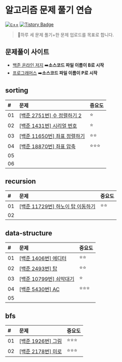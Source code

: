 # 알고리즘 문제 풀기 연습  
[![c++](https://img.shields.io/badge/language-c%2B%2B-red)](https://en.cppreference.com/w/) [![Tistory Badge](https://img.shields.io/badge/-tech%20blog-important)](https://chan9.tistory.com/)
>📖하루 세 문제 풀기+한 문제 업로드를 목표로 합니다.
## 문제풀이 사이트
- [백준 온라인 저지](https://www.acmicpc.net/) ➡️**소스코드 파일 이름이 B로 시작**
- [프로그래머스](https://programmers.co.kr/learn/challenges) ➡️**소스코드 파일 이름이 P로 시작**  
## sorting
| # | 문제 | 중요도 |
|:---|:------|:--------|
| 01 |[[백준 2751번] 수 정렬하기 2](https://github.com/euichanhwang/algorithm/tree/main/src/sorting/B2751)|⭐️      |
| 02 |[[백준 1431번] 시리얼 번호](https://github.com/euichanhwang/algorithm/tree/main/src/sorting/B1431)|⭐️      |
| 03 |[[백준 11650번] 좌표 정렬하기](https://github.com/euichanhwang/algorithm/tree/main/src/sorting/B11650)|⭐️⭐️          |
| 04 |[[백준 18870번] 좌표 압축](https://github.com/euichanhwang/algorithm/tree/main/src/sorting/B18870)|⭐️⭐️⭐️           |  
| 05 |      |        |
| 06 |      |        |

## recursion
| # | 문제 | 중요도 |
|:---|:------|:--------|
| 01 |[[백준 11729번] 하노이 탑 이동하기](https://github.com/euichanhwang/algorithm/tree/main/src/recursion/B11729)|⭐️⭐️       |
| 02 |      |        |

## data-structure
| # | 문제 | 중요도 |
|:---|:------|:--------|
| 01 |[[백준 1406번] 에디터](https://github.com/euichanhwang/algorithm/tree/main/src/data%20structure/B1406)|⭐️⭐️|
| 02 |[[백준 2493번] 탑](https://github.com/euichanhwang/algorithm/tree/main/src/data%20structure/B2493)|⭐️⭐️        |
| 03 |[[백준 10799번] 쇠막대기](https://github.com/euichanhwang/algorithm/tree/main/src/data%20structure/B10799)|⭐️        |
| 04 |[[백준 5430번] AC](https://github.com/euichanhwang/algorithm/tree/main/src/data%20structure/B5430)|⭐️⭐️⭐️        |
| 05 |      |        |

## bfs
| # | 문제 | 중요도 |
|:---|:------|:--------|
| 01 |[[백준 1926번] 그림](https://github.com/euichanhwang/algorithm/tree/main/src/data%20structure/B1406)|⭐️⭐️⭐️|
| 02 |[[백준 2178번] 미로](https://github.com/euichanhwang/algorithm/tree/main/src/data%20structure/B2493)|⭐️⭐️⭐️|



